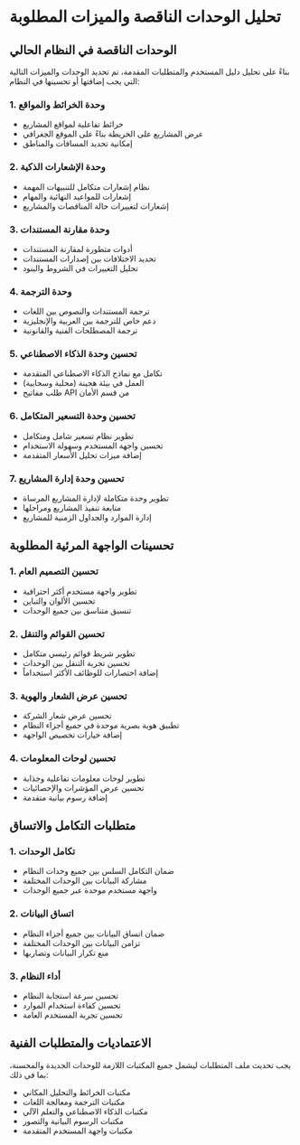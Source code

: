 # تحليل الوحدات الناقصة والميزات المطلوبة

## الوحدات الناقصة في النظام الحالي

بناءً على تحليل دليل المستخدم والمتطلبات المقدمة، تم تحديد الوحدات والميزات التالية التي يجب إضافتها أو تحسينها في النظام:

### 1. وحدة الخرائط والمواقع
- خرائط تفاعلية لمواقع المشاريع
- عرض المشاريع على الخريطة بناءً على الموقع الجغرافي
- إمكانية تحديد المسافات والمناطق

### 2. وحدة الإشعارات الذكية
- نظام إشعارات متكامل للتنبيهات المهمة
- إشعارات للمواعيد النهائية والمهام
- إشعارات لتغييرات حالة المناقصات والمشاريع

### 3. وحدة مقارنة المستندات
- أدوات متطورة لمقارنة المستندات
- تحديد الاختلافات بين إصدارات المستندات
- تحليل التغييرات في الشروط والبنود

### 4. وحدة الترجمة
- ترجمة المستندات والنصوص بين اللغات
- دعم خاص للترجمة بين العربية والإنجليزية
- ترجمة المصطلحات الفنية والقانونية

### 5. تحسين وحدة الذكاء الاصطناعي
- تكامل مع نماذج الذكاء الاصطناعي المتقدمة
- العمل في بيئة هجينة (محلية وسحابية)
- طلب مفاتيح API من قسم الأمان

### 6. تحسين وحدة التسعير المتكامل
- تطوير نظام تسعير شامل ومتكامل
- تحسين واجهة المستخدم وسهولة الاستخدام
- إضافة ميزات تحليل الأسعار المتقدمة

### 7. تحسين وحدة إدارة المشاريع
- تطوير وحدة متكاملة لإدارة المشاريع المرساة
- متابعة تنفيذ المشاريع ومراحلها
- إدارة الموارد والجداول الزمنية للمشاريع

## تحسينات الواجهة المرئية المطلوبة

### 1. تحسين التصميم العام
- تطوير واجهة مستخدم أكثر احترافية
- تحسين الألوان والتباين
- تنسيق متناسق بين جميع الوحدات

### 2. تحسين القوائم والتنقل
- تطوير شريط قوائم رئيسي متكامل
- تحسين تجربة التنقل بين الوحدات
- إضافة اختصارات للوظائف الأكثر استخداماً

### 3. تحسين عرض الشعار والهوية
- تحسين عرض شعار الشركة
- تطبيق هوية بصرية موحدة في جميع أجزاء النظام
- إضافة خيارات تخصيص الواجهة

### 4. تحسين لوحات المعلومات
- تطوير لوحات معلومات تفاعلية وجذابة
- تحسين عرض المؤشرات والإحصائيات
- إضافة رسوم بيانية متقدمة

## متطلبات التكامل والاتساق

### 1. تكامل الوحدات
- ضمان التكامل السلس بين جميع وحدات النظام
- مشاركة البيانات بين الوحدات المختلفة
- واجهة مستخدم موحدة عبر جميع الوحدات

### 2. اتساق البيانات
- ضمان اتساق البيانات بين جميع أجزاء النظام
- تزامن البيانات بين الوحدات المختلفة
- منع تكرار البيانات وتضاربها

### 3. أداء النظام
- تحسين سرعة استجابة النظام
- تحسين كفاءة استخدام الموارد
- تحسين تجربة المستخدم العامة

## الاعتماديات والمتطلبات الفنية

يجب تحديث ملف المتطلبات ليشمل جميع المكتبات اللازمة للوحدات الجديدة والمحسنة، بما في ذلك:
- مكتبات الخرائط والتحليل المكاني
- مكتبات الترجمة ومعالجة اللغات
- مكتبات الذكاء الاصطناعي والتعلم الآلي
- مكتبات الرسوم البيانية والتصور
- مكتبات واجهة المستخدم المتقدمة
